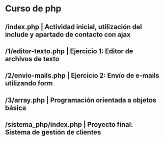 # Curso de php

## /index.php | Actividad inicial, utilización del include y apartado de contacto con ajax
## /1/editor-texto.php | Ejercicio 1: Editor de archivos de texto
## /2/envio-mails.php | Ejercicio 2: Envío de e-mails utilizando form
## /3/array.php | Programación orientada a objetos básica
## /sistema_php/index.php | Proyecto final: Sistema de gestión de clientes
